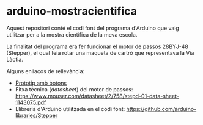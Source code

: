 # arduino-mostracientifica
Aquest repositori conté el codi font del programa d'Arduino que vaig utilitzar per a la mostra científica de la meva escola.

La finalitat del programa era fer funcionar el motor de passos 28BYJ-48 (Stepper), el qual feia rotar una maqueta de cartró que representava la Via Làctia.

Alguns enllaços de rellevància:
- [Prototip amb botons](https://raw.githubusercontent.com/ludg1e/arduino-mostracientifica/main/20220608_prototypexbutton.jpeg)
- Fitxa tècnica (*datasheet*) del motor de passos: https://www.mouser.com/datasheet/2/758/stepd-01-data-sheet-1143075.pdf
- Llibreria d'Arduino utilitzada en el codi font: https://github.com/arduino-libraries/Stepper
